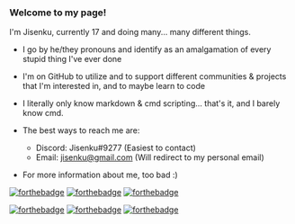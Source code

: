 ### Welcome to my page! 

I'm Jisenku, currently 17 and doing many... many different things.

- I go by he/they pronouns and identify as an amalgamation of every stupid thing I've ever done
- I'm on GitHub to utilize and to support different communities & projects that I'm interested in, and to maybe learn to code
- I literally only know markdown & cmd scripting... that's it, and I barely know cmd.
- The best ways to reach me are:
  - Discord: Jisenku#9277 (Easiest to contact)
  - Email: jisenku@gmail.com (Will redirect to my personal email)
 
- For more information about me, too bad :)
<!--
nom nom nom
-->
[![forthebadge](https://forthebadge.com/images/badges/powered-by-black-magic.svg)](https://forthebadge.com)
[![forthebadge](https://forthebadge.com/images/badges/ctrl-c-ctrl-v.svg)](https://forthebadge.com)
[![forthebadge](https://forthebadge.com/images/badges/made-with-markdown.svg)](https://forthebadge.com)

[![forthebadge](https://forthebadge.com/images/badges/built-with-love.svg)](https://forthebadge.com)
[![forthebadge](https://forthebadge.com/images/badges/compatibility-club-penguin.svg)](https://forthebadge.com)
[![forthebadge](https://forthebadge.com/images/badges/compatibility-betamax.svg)](https://forthebadge.com)
